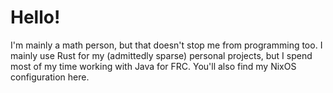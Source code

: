 # Hello!
I'm mainly a math person, but that doesn't stop me from programming too. I mainly use Rust for my (admittedly sparse) personal projects, but I spend most of my time working with Java for FRC. You'll also find my NixOS configuration here.
